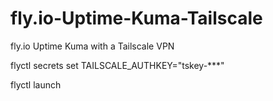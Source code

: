# fly.io-Uptime-Kuma-Tailscale
fly.io Uptime Kuma with a Tailscale VPN 

flyctl secrets set TAILSCALE_AUTHKEY="tskey-***"

flyctl launch
